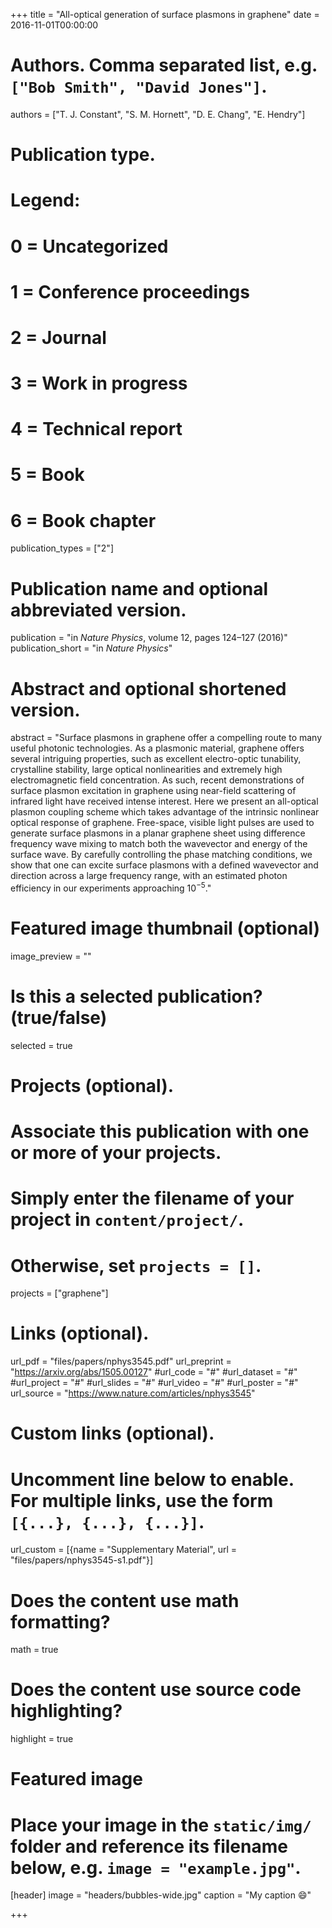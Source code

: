 +++
title = "All-optical generation of surface plasmons in graphene"
date = 2016-11-01T00:00:00

# Authors. Comma separated list, e.g. `["Bob Smith", "David Jones"]`.
authors = ["T. J. Constant", "S. M. Hornett", "D. E. Chang", "E. Hendry"]

# Publication type.
# Legend:
# 0 = Uncategorized
# 1 = Conference proceedings
# 2 = Journal
# 3 = Work in progress
# 4 = Technical report
# 5 = Book
# 6 = Book chapter
publication_types = ["2"]

# Publication name and optional abbreviated version.
publication = "in *Nature Physics*,  volume 12, pages 124–127 (2016)"
publication_short = "in *Nature Physics*"

# Abstract and optional shortened version.
abstract = "Surface plasmons in graphene offer a compelling route to many useful photonic technologies. As a plasmonic material, graphene offers several intriguing properties, such as excellent electro-optic tunability, crystalline stability, large optical nonlinearities and extremely high electromagnetic field concentration. As such, recent demonstrations of surface plasmon excitation in graphene using near-field scattering of infrared light have received intense interest. Here we present an all-optical plasmon coupling scheme which takes advantage of the intrinsic nonlinear optical response of graphene. Free-space, visible light pulses are used to generate surface plasmons in a planar graphene sheet using difference frequency wave mixing to match both the wavevector and energy of the surface wave. By carefully controlling the phase matching conditions, we show that one can excite surface plasmons with a defined wavevector and direction across a large frequency range, with an estimated photon efficiency in our experiments approaching $10^{−5}$."

# Featured image thumbnail (optional)
image_preview = ""

# Is this a selected publication? (true/false)
selected = true

# Projects (optional).
#   Associate this publication with one or more of your projects.
#   Simply enter the filename of your project in `content/project/`.
#   Otherwise, set `projects = []`.
projects = ["graphene"]

# Links (optional).
url_pdf = "files/papers/nphys3545.pdf"
url_preprint = "https://arxiv.org/abs/1505.00127"
#url_code = "#"
#url_dataset = "#"
#url_project = "#"
#url_slides = "#"
#url_video = "#"
#url_poster = "#"
url_source = "https://www.nature.com/articles/nphys3545"

# Custom links (optional).
#   Uncomment line below to enable. For multiple links, use the form `[{...}, {...}, {...}]`.
url_custom = [{name = "Supplementary Material", url = "files/papers/nphys3545-s1.pdf"}]

# Does the content use math formatting?
math = true

# Does the content use source code highlighting?
highlight = true

# Featured image
# Place your image in the `static/img/` folder and reference its filename below, e.g. `image = "example.jpg"`.
[header]
image = "headers/bubbles-wide.jpg"
caption = "My caption :smile:"

+++

